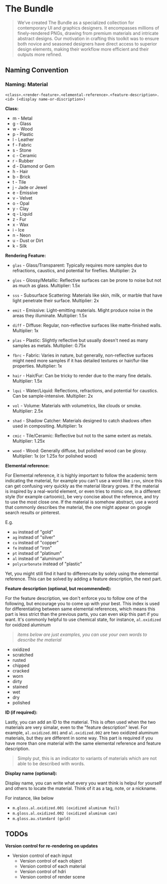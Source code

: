 # The Bundle

> We’ve created The Bundle as a specialized collection for contemporary UI and graphics designers. It encompasses millions of finely-rendered PNGs, drawing from premium materials and intricate abstract designs. Our motivation in crafting this toolkit was to ensure both novice and seasoned designers have direct access to superior design elements, making their workflow more efficient and their outputs more refined.

## Naming Convention

### Naming: Material

`<class>.<render-feature>.<elemental-reference>.<feature-description>.<id> (<display name-or-discription>)`

**Class:**

- m - Metal
- g - Glass
- w - Wood
- p - Plastic
- l - Leather
- f - Fabric
- s - Stone
- c - Ceramic
- r - Rubber
- d - Diamond or Gem
- h - Hair
- b - Brick
- t - Tile
- j - Jade or Jewel
- e - Emissive
- v - Velvet
- o - Opal
- y - Clay
- q - Liquid
- z - Fur
- x - Wax
- i - Ice
- n - Neon
- u - Dust or Dirt
- k - Silk

**Rendering Feature:**

- `glas` - Glass/Transparent: Typically requires more samples due to refractions, caustics, and potential for fireflies.
  Multiplier: 2x

- `glos` - Glossy/Metallic: Reflective surfaces can be prone to noise but not as much as glass.
  Multiplier: 1.5x

- `sss` - Subsurface Scattering: Materials like skin, milk, or marble that have light penetrate their surface.
  Multiplier: 2x

- `emit` - Emissive: Light-emitting materials. Might produce noise in the areas they illuminate.
  Multiplier: 1.5x

- `diff` - Diffuse: Regular, non-reflective surfaces like matte-finished walls.
  Multiplier: 1x

- `plas` - Plastic: Slightly reflective but usually doesn't need as many samples as metals.
  Multiplier: 0.75x

- `fbrc` - Fabric: Varies in nature, but generally, non-reflective surfaces might need more samples if it has detailed textures or hair/fur-like properties.
  Multiplier: 1x

- `hair` - Hair/Fur: Can be tricky to render due to the many fine details.
  Multiplier: 1.5x

- `lqui` - Water/Liquid: Reflections, refractions, and potential for caustics. Can be sample-intensive.
  Multiplier: 2x

- `vol` - Volume: Materials with volumetrics, like clouds or smoke.
  Multiplier: 2.5x

- `shad` - Shadow Catcher: Materials designed to catch shadows often used in compositing.
  Multiplier: 1x

- `cmic` - Tile/Ceramic: Reflective but not to the same extent as metals.
  Multiplier: 1.25x

- `wood` - Wood: Generally diffuse, but polished wood can be glossy.
  Multiplier: 1x (or 1.25x for polished wood)

**Elemental reference:**

For Elemental reference, it is highly important to follow the academic term indicating the material, for example you can't use a word like `iron`, since this can get confusing very quickly as the material library grows. If the material is inspired by a real-world element, or even tries to mimic one, in a different style (for example cartoonic), be very concise about the reference, and try to use the most close one. If the material is somehow abstract, use a word that commonly describes the material, the one might appear on google search results or pinterest.

E.g.

- `au` instead of "gold"
- `ag` instead of "silver"
- `cu` instead of "copper"
- `fe` instead of "iron"
- `pt` instead of "platinum"
- `al` instead of "aluminum"
- `polycarbonate` instead of "plastic"

Yet, you might still find it hard to differencate by solely using the elemental reference. This can be solved by adding a feature description, the next part.

**Feature description (optional, but recommended):**

For the feature description, we don't enforce you to follow one of the following, but encourage you to come up with your best. This index is used for differentiating between same elemental references, which means this part is less strict than the previous parts, you can even skip this part if you want. It's commonly helpful to use chemical state, for instance, `al.oxidized` for oxidized aluminum

> _items below are just examples, you can use your own words to describe the material_

- oxidized
- scratched
- rusted
- chipped
- cracked
- worn
- dirty
- stained
- wet
- dry
- polished

**ID (if required):**

Lastly, you can add an ID to the material. This is often used when the two materials are very simalar, even to the "feature description" level. For example, `al.oxidized.001` and `al.oxidized.002` are two oxidized aluminum materials, but they are different in some way. This part is required if you have more than one material with the same elemental reference and feature description.

> Simply put, this is an indicator to variants of materials which are not able to be described with words.

**Display name (optional):**

Display name, you can write what every you want think is helpul for yourself and others to locate the material. Think of it as a tag, note, or a nickname.

For instance, like below

- `m.gloss.al.oxidized.001 (oxidized aluminum foil)`
- `m.gloss.al.oxidized.002 (oxidized aluminum can)`
- `m.gloss.au.standard (gold)`

## TODOs

**Version control for re-rendering on updates**

- Version control of each input
  - Version control of each object
  - Version control of each material
  - Version control of hdri
  - Version control of render scene
